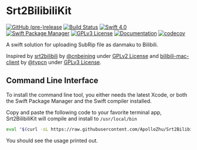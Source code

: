 # Srt2BilibiliKit

[![GitHub (pre-)release](https://img.shields.io/github/release/ApolloZhu/Srt2BilibiliKit/all.svg)](https://github.com/ApolloZhu/Srt2BilibiliKit/releases) [![Build Status](https://travis-ci.org/ApolloZhu/Srt2BilibiliKit.svg?branch=master)](https://travis-ci.org/ApolloZhu/Srt2BilibiliKit) [![Swift 4.0](https://img.shields.io/badge/Swift-4.0-ffac45.svg)](https://developer.apple.com/swift/) [![Swift Package Manager](https://img.shields.io/badge/SPM-compatible-brightgreen.svg)](https://swift.org/package-manager/) [![GPLv3 License](https://img.shields.io/github/license/ApolloZhu/Srt2BilibiliKit.svg)](https://github.com/ApolloZhu/Srt2BilibiliKit/blob/master/LICENSE) [![Documentation](https://apollozhu.github.io/Srt2BilibiliKit/badge.svg)](https://apollozhu.github.io/Srt2BilibiliKit) [![codecov](https://codecov.io/gh/ApolloZhu/Srt2BilibiliKit/branch/master/graph/badge.svg)](https://codecov.io/gh/ApolloZhu/Srt2BilibiliKit)

A swift solution for uploading SubRip file as danmaku to Bilibili. 

Inspired by [srt2bilibili](https://github.com/cnbeining/srt2bilibili) by [@cnbeining](https://github.com/cnbeining) under [GPLv2 License](https://github.com/cnbeining/srt2bilibili/blob/fake-ip/LICENSE) and [bilibili-mac-client](https://github.com/typcn/bilibili-mac-client) by [@typcn](https://github.com/typcn) under [GPLv3 License](https://github.com/typcn/bilibili-mac-client/blob/master/LICENSE).

## Command Line Interface

To install the command line tool, you either needs the latest Xcode, or both the Swift Package Manager and the Swift compiler installed.

Copy and paste the following code to your favorite terminal app,  Srt2BilibiliKit will compile and install to `/usr/local/bin`

```bash
eval "$(curl -sL https://raw.githubusercontent.com/ApolloZhu/Srt2BilibiliKit/master/sh/install-cmd)"
```

You should see the usage printed out.

